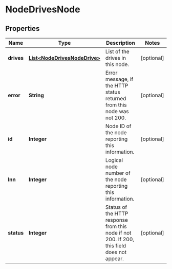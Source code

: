 
# NodeDrivesNode

## Properties
Name | Type | Description | Notes
------------ | ------------- | ------------- | -------------
**drives** | [**List&lt;NodeDrivesNodeDrive&gt;**](NodeDrivesNodeDrive.md) | List of the drives in this node. |  [optional]
**error** | **String** | Error message, if the HTTP status returned from this node was not 200. |  [optional]
**id** | **Integer** | Node ID of the node reporting this information. |  [optional]
**lnn** | **Integer** | Logical node number of the node reporting this information. |  [optional]
**status** | **Integer** | Status of the HTTP response from this node if not 200.  If 200, this field does not appear. |  [optional]



